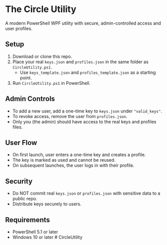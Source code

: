 # The Circle Utility

A modern PowerShell WPF utility with secure, admin-controlled access and user profiles.

## Setup

1. Download or clone this repo.
2. Place your real `keys.json` and `profiles.json` in the same folder as `CircleUtility.ps1`.
   - Use `keys_template.json` and `profiles_template.json` as a starting point.
3. Run `CircleUtility.ps1` in PowerShell.

## Admin Controls

- To add a new user, add a one-time key to `keys.json` under `"valid_keys"`.
- To revoke access, remove the user from `profiles.json`.
- Only you (the admin) should have access to the real keys and profiles files.

## User Flow

- On first launch, user enters a one-time key and creates a profile.
- The key is marked as used and cannot be reused.
- On subsequent launches, the user logs in with their profile.

## Security

- Do NOT commit real `keys.json` or `profiles.json` with sensitive data to a public repo.
- Distribute keys securely to users.

## Requirements

- PowerShell 5.1 or later
- Windows 10 or later #   C i r c l e U t i l i t y  
 